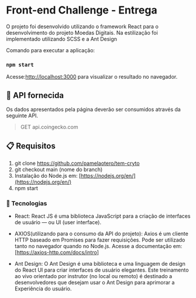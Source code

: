 # Front-end Challenge - Entrega

O projeto foi desenvolvido utilizando o framework React para o desenvolvimento do projeto Moedas Digitais.
Na estilização foi implementado utilizando SCSS e a Ant Design

Comando para executar a aplicação:

### `npm start`

Acesse:[http://localhost:3000](http://localhost:3000) para visualizar o resultado no navegador.

## 🎲 API fornecida
Os dados apresentados pela página deverão ser consumidos através da seguinte API.
> GET api.coingecko.com

## :clipboard: Requisitos
1. git clone https://github.com/pamelaotero/tem-cryto
2. git checkout main (nome do branch)
3. Instalação do Node.js em: [https://nodejs.org/en/](https://nodejs.org/en/)
4. npm start

### 📌 Tecnologias

* React: React JS é uma biblioteca JavaScript para a criação de interfaces de usuário — ou UI (user interface).

* AXIOS(utilizando para o consumo da API do projeto): Axios é um cliente HTTP baseado em Promises para fazer requisições. Pode ser utilizado tanto no navegador quando no Node.js. Acesse a documentação em: [https://axios-http.com/docs/intro]

* Ant Design: O Ant Design é uma biblioteca e uma linguagem de design do React UI para criar interfaces de usuário elegantes. Este treinamento ao vivo orientado por instrutor (no local ou remoto) é destinado a desenvolvedores que desejam usar o Ant Design para aprimorar a Experiência do usuário.